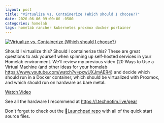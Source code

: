 ```yaml
---
layout: post
title: "Virtualize vs. Containerize (Which should I choose?)"
date: 2020-06-06 09:00:00 -0500
categories: homelab
tags: homelab rancher kubernetes proxmox docker portainer
---
```


[![Virtualize vs. Containerize (Which should I choose?)](https://img.youtube.com/vi/pxwUXJmAER4/0.jpg)](https://www.youtube.com/watch?v=pxwUXJmAER4 "Virtualize vs. Containerize (Which should I choose?)")

Should I virtualize this?  Should I containerize this?  These are great questions to ask yourself when spinning up self-hosted services in your Homelab environment.  We'll review my previous video (20 Ways to Use a Virtual Machine (and other ideas for your homelab https://www.youtube.com/watch?v=pxwUXJmAER4) and decide which should run in a Docker container, which should be virtualized with Proxmox, and which should run on hardware as bare metal. 


[Watch Video](https://www.youtube.com/watch?v=pxwUXJmAER4)

See all the hardware I recommend at <https://l.technotim.live/gear>

Don't forget to check out the [🚀Launchpad repo](https://l.technotim.live/quick-start) with all of the quick start source files.